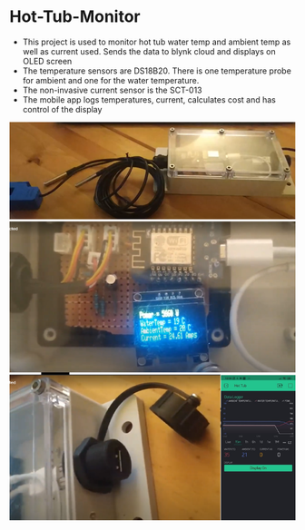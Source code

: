 # Hot-Tub-Monitor

 * This project is used to monitor hot tub water temp and ambient temp as well as current used. Sends the data to blynk cloud and displays on OLED screen
 * The temperature sensors are DS18B20. There is one temperature probe for ambient and one for the water temperature.
 * The non-invasive current sensor is the SCT-013
 * The mobile app logs temperatures, current, calculates cost and has control of the display
 
 ![hot_tub_monitor.png](https://github.com/craigg96/Hot-Tub-Monitor/blob/master/hot_tub_monitor.png?raw=true)

